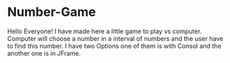 # Number-Game

Hello Everyone!
I have made here a little game to play vs computer. Computer will choose a number in a interval of numbers and the user have to find this number. I have two Options one of them is with Consol and the another one is in JFrame. 
